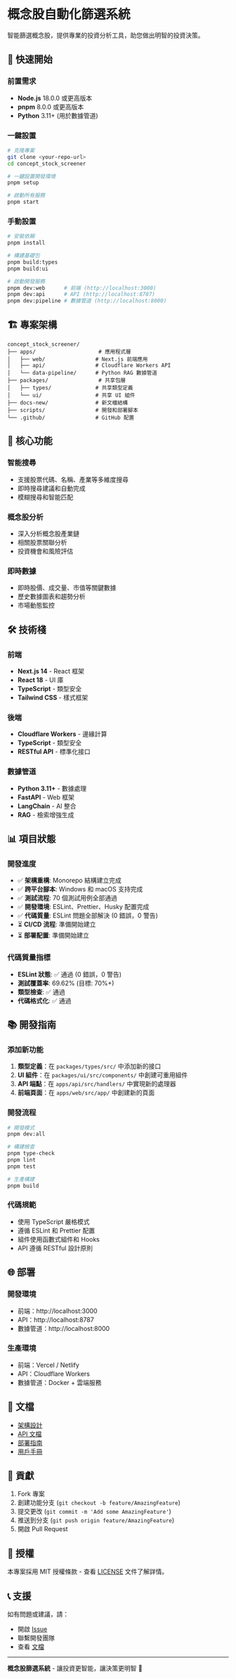 # 概念股自動化篩選系統

智能篩選概念股，提供專業的投資分析工具，助您做出明智的投資決策。

## 🚀 快速開始

### 前置需求

- **Node.js** 18.0.0 或更高版本
- **pnpm** 8.0.0 或更高版本
- **Python** 3.11+ (用於數據管道)

### 一鍵設置

```bash
# 克隆專案
git clone <your-repo-url>
cd concept_stock_screener

# 一鍵設置開發環境
pnpm setup

# 啟動所有服務
pnpm start
```

### 手動設置

```bash
# 安裝依賴
pnpm install

# 構建基礎包
pnpm build:types
pnpm build:ui

# 啟動開發服務
pnpm dev:web      # 前端 (http://localhost:3000)
pnpm dev:api      # API (http://localhost:8787)
pnpm dev:pipeline # 數據管道 (http://localhost:8000)
```

## 🏗️ 專案架構

```
concept_stock_screener/
├── apps/                    # 應用程式層
│   ├── web/                # Next.js 前端應用
│   ├── api/                # Cloudflare Workers API
│   └── data-pipeline/      # Python RAG 數據管道
├── packages/                # 共享包層
│   ├── types/              # 共享類型定義
│   └── ui/                 # 共享 UI 組件
├── docs-new/               # 新文檔結構
├── scripts/                # 開發和部署腳本
└── .github/                # GitHub 配置
```

## 🎯 核心功能

### 智能搜尋

- 支援股票代碼、名稱、產業等多維度搜尋
- 即時搜尋建議和自動完成
- 模糊搜尋和智能匹配

### 概念股分析

- 深入分析概念股產業鏈
- 相關股票關聯分析
- 投資機會和風險評估

### 即時數據

- 即時股價、成交量、市值等關鍵數據
- 歷史數據圖表和趨勢分析
- 市場動態監控

## 🛠️ 技術棧

### 前端

- **Next.js 14** - React 框架
- **React 18** - UI 庫
- **TypeScript** - 類型安全
- **Tailwind CSS** - 樣式框架

### 後端

- **Cloudflare Workers** - 邊緣計算
- **TypeScript** - 類型安全
- **RESTful API** - 標準化接口

### 數據管道

- **Python 3.11+** - 數據處理
- **FastAPI** - Web 框架
- **LangChain** - AI 整合
- **RAG** - 檢索增強生成

## 📊 項目狀態

### 開發進度

- ✅ **架構重構**: Monorepo 結構建立完成
- ✅ **跨平台腳本**: Windows 和 macOS 支持完成
- ✅ **測試流程**: 70 個測試用例全部通過
- ✅ **開發環境**: ESLint、Prettier、Husky 配置完成
- ✅ **代碼質量**: ESLint 問題全部解決 (0 錯誤，0 警告)
- ⏳ **CI/CD 流程**: 準備開始建立
- ⏳ **部署配置**: 準備開始建立

### 代碼質量指標

- **ESLint 狀態**: ✅ 通過 (0 錯誤，0 警告)
- **測試覆蓋率**: 69.62% (目標: 70%+)
- **類型檢查**: ✅ 通過
- **代碼格式化**: ✅ 通過

## 📚 開發指南

### 添加新功能

1. **類型定義**：在 `packages/types/src/` 中添加新的接口
2. **UI 組件**：在 `packages/ui/src/components/` 中創建可重用組件
3. **API 端點**：在 `apps/api/src/handlers/` 中實現新的處理器
4. **前端頁面**：在 `apps/web/src/app/` 中創建新的頁面

### 開發流程

```bash
# 開發模式
pnpm dev:all

# 構建檢查
pnpm type-check
pnpm lint
pnpm test

# 生產構建
pnpm build
```

### 代碼規範

- 使用 TypeScript 嚴格模式
- 遵循 ESLint 和 Prettier 配置
- 組件使用函數式組件和 Hooks
- API 遵循 RESTful 設計原則

## 🌐 部署

### 開發環境

- 前端：http://localhost:3000
- API：http://localhost:8787
- 數據管道：http://localhost:8000

### 生產環境

- 前端：Vercel / Netlify
- API：Cloudflare Workers
- 數據管道：Docker + 雲端服務

## 📖 文檔

- [架構設計](docs-new/development/ARCHITECTURE_RESTRUCTURE.md)
- [API 文檔](docs-new/api/)
- [部署指南](docs-new/deployment/)
- [用戶手冊](docs-new/user/)

## 🤝 貢獻

1. Fork 專案
2. 創建功能分支 (`git checkout -b feature/AmazingFeature`)
3. 提交更改 (`git commit -m 'Add some AmazingFeature'`)
4. 推送到分支 (`git push origin feature/AmazingFeature`)
5. 開啟 Pull Request

## 📄 授權

本專案採用 MIT 授權條款 - 查看 [LICENSE](LICENSE) 文件了解詳情。

## 📞 支援

如有問題或建議，請：

- 開啟 [Issue](../../issues)
- 聯繫開發團隊
- 查看 [文檔](docs-new/)

---

**概念股篩選系統** - 讓投資更智能，讓決策更明智 🚀
